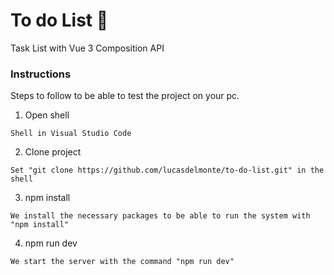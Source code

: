 # To do List 📝

Task List with Vue 3 Composition API

### Instructions

Steps to follow to be able to test the project on your pc.

1. Open shell

```
Shell in Visual Studio Code
```

2. Clone project

```
Set "git clone https://github.com/lucasdelmonte/to-do-list.git" in the shell
```

3. npm install

```
We install the necessary packages to be able to run the system with "npm install"
```

4. npm run dev

```
We start the server with the command "npm run dev"
```

